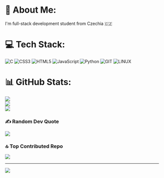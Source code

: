 # 💫 About Me:
I'm full-stack development student from Czechia 🇨🇿


# 💻 Tech Stack:
![C](https://img.shields.io/badge/c-%2300599C.svg?style=for-the-badge&logo=c&logoColor=white) ![CSS3](https://img.shields.io/badge/css3-%231572B6.svg?style=for-the-badge&logo=css3&logoColor=white) ![HTML5](https://img.shields.io/badge/html5-%23E34F26.svg?style=for-the-badge&logo=html5&logoColor=white) ![JavaScript](https://img.shields.io/badge/javascript-%23323330.svg?style=for-the-badge&logo=javascript&logoColor=%23F7DF1E) ![Python](https://img.shields.io/badge/python-3670A0?style=for-the-badge&logo=python&logoColor=ffdd54) ![GIT](https://img.shields.io/badge/Git-fc6d26?style=for-the-badge&logo=git&logoColor=white) ![LINUX](https://img.shields.io/badge/Linux-FCC624?style=for-the-badge&logo=linux&logoColor=black)
# 📊 GitHub Stats:
![](https://github-readme-stats.vercel.app/api?username=LibeerDev&theme=dark&hide_border=false&include_all_commits=false&count_private=false)<br/>
![](https://github-readme-streak-stats.herokuapp.com/?user=LibeerDev&theme=dark&hide_border=false)<br/>
![](https://github-readme-stats.vercel.app/api/top-langs/?username=LibeerDev&theme=dark&hide_border=false&include_all_commits=false&count_private=false&layout=compact)

### ✍️ Random Dev Quote
![](https://quotes-github-readme.vercel.app/api?type=horizontal&theme=dark)

### 🔝 Top Contributed Repo
![](https://github-contributor-stats.vercel.app/api?username=LibeerDev&limit=5&theme=dark&combine_all_yearly_contributions=true)

---
[![](https://visitcount.itsvg.in/api?id=LibeerDev&icon=0&color=0)](https://visitcount.itsvg.in)

<!-- Proudly created with GPRM ( https://gprm.itsvg.in ) -->
